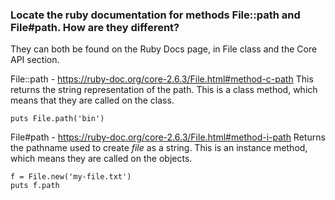 ### Locate the ruby documentation for methods File::path and File#path. How are they different? 

They can both be found on the Ruby Docs page, in File class and the Core API section. 

File::path - https://ruby-doc.org/core-2.6.3/File.html#method-c-path
This returns the string representation of the path. This is a class method, which means that they are called on the class. 

```
puts File.path('bin')
```

File#path - https://ruby-doc.org/core-2.6.3/File.html#method-i-path
Returns the pathname used to create *file* as a string. This is an instance method, which means they are called on the objects. 

```
f = File.new('my-file.txt')
puts f.path
```

